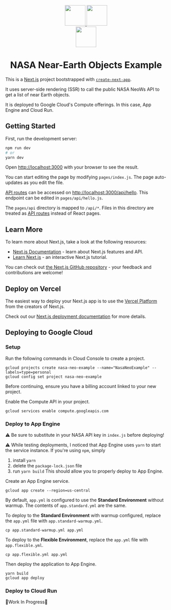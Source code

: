 
<p align="center">
  <a href="https://nextjs.org">
    <img src="https://assets.vercel.com/image/upload/v1607554385/repositories/next-js/next-logo.png" height="64">
  </a>
  <a href="https://api.nasa.gov/">
    <img src="https://www.nasa.gov/sites/all/themes/custom/nasatwo/images/nasa-logo.svg" height="64">
  </a>
  <br/>
  <a href="https://cloud.google.com/">
    <img src="https://www.gstatic.com/devrel-devsite/prod/vf0396724755d04dbab75050e6812ced8fb2ab11d424163deba5826536b4b1964/cloud/images/social-icon-google-cloud-1200-630.png" height="64">
  </a>
  <h1 align="center">NASA Near-Earth Objects Example</h1>
</p>

This is a [Next.js](https://nextjs.org/) project bootstrapped with [`create-next-app`](https://github.com/vercel/next.js/tree/canary/packages/create-next-app).

It uses server-side rendering (SSR) to call the public NASA NeoWs API to get a list of near Earth objects.

It is deployed to Google Cloud's Compute offerings. In this case, App Engine and Cloud Run.

## Getting Started

First, run the development server:

```bash
npm run dev
# or
yarn dev
```

Open [http://localhost:3000](http://localhost:3000) with your browser to see the result.

You can start editing the page by modifying `pages/index.js`. The page auto-updates as you edit the file.

[API routes](https://nextjs.org/docs/api-routes/introduction) can be accessed on [http://localhost:3000/api/hello](http://localhost:3000/api/hello). This endpoint can be edited in `pages/api/hello.js`.

The `pages/api` directory is mapped to `/api/*`. Files in this directory are treated as [API routes](https://nextjs.org/docs/api-routes/introduction) instead of React pages.

## Learn More

To learn more about Next.js, take a look at the following resources:

- [Next.js Documentation](https://nextjs.org/docs) - learn about Next.js features and API.
- [Learn Next.js](https://nextjs.org/learn) - an interactive Next.js tutorial.

You can check out [the Next.js GitHub repository](https://github.com/vercel/next.js/) - your feedback and contributions are welcome!

## Deploy on Vercel

The easiest way to deploy your Next.js app is to use the [Vercel Platform](https://vercel.com/new?utm_medium=default-template&filter=next.js&utm_source=create-next-app&utm_campaign=create-next-app-readme) from the creators of Next.js.

Check out our [Next.js deployment documentation](https://nextjs.org/docs/deployment) for more details.

## Deploying to Google Cloud

### Setup

Run the following commands in Cloud Console to create a project.

```
gcloud projects create nasa-neo-example --name="NasaNeoExample" --labels=type=personal
gcloud config set project nasa-neo-example
```

Before continuing, ensure you have a billing account linked to your new project.

Enable the Compute API in your project. 

```
gcloud services enable compute.googleapis.com
```

### Deploy to App Engine

⚠ Be sure to substitute in your NASA API key in `index.js` before deploying!

⚠ While testing deployments, I noticed that App Engine uses `yarn` to start the service instance. If you're using `npm`, simply 
1. install `yarn`
2. delete the `package-lock.json` file
3. run `yarn build`
This should allow you to properly deploy to App Engine.

Create an App Engine service.

```
gcloud app create --region=us-central
```

By default, `app.yml` is configured to use the __Standard Environment__ without warmup. The contents of `app.standard.yml` are the same.

To deploy to the __Standard Environment__ with warmup configured, replace the `app.yml` file with `app.standard-warmup.yml`.

```
cp app.standard-warmup.yml app.yml
```

To deploy to the __Flexible Environment__, replace the `app.yml` file with `app.flexible.yml`.

```
cp app.flexible.yml app.yml
```

Then deploy the application to App Engine.

```
yarn build
gcloud app deploy
```

### Deploy to Cloud Run

🚧Work In Progress🚧